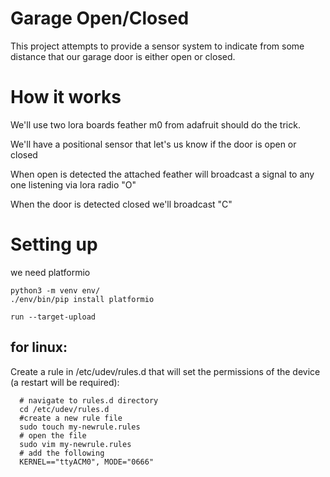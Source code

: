 # Garage Open/Closed

This project attempts to provide a sensor system to indicate from some distance that our garage door is either open or closed.


# How it works

We'll use two lora boards feather m0 from adafruit should do the trick.

We'll have a positional sensor that let's us know if the door is open or closed

When open is detected the attached feather will broadcast a signal to any one listening via lora radio "O"

When the door is detected closed we'll broadcast "C"


# Setting up

we need platformio
```
python3 -m venv env/
./env/bin/pip install platformio
```

```
run --target-upload
```


## for linux:

Create a rule in /etc/udev/rules.d that will set the permissions of the device (a restart will be required):

```
  # navigate to rules.d directory
  cd /etc/udev/rules.d
  #create a new rule file
  sudo touch my-newrule.rules
  # open the file
  sudo vim my-newrule.rules
  # add the following
  KERNEL=="ttyACM0", MODE="0666"
```
